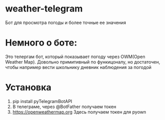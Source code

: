 # weather-telegram
Бот для просмотра погоды и более точные ее значения
# Немного о боте:
Это телергам бот, который показывает погоду через OWM(Open Weather Map).
Довольно примитивный по функицоналу, но достаточен, чтобы например вести школьнику дневник наблюдения за погодой
# Установка
1. pip install pyTelegramBotAPI
2. В телеграме, через @BotFather получаем токен
3. https://openweathermap.org Здесь получаем токен для pyown
